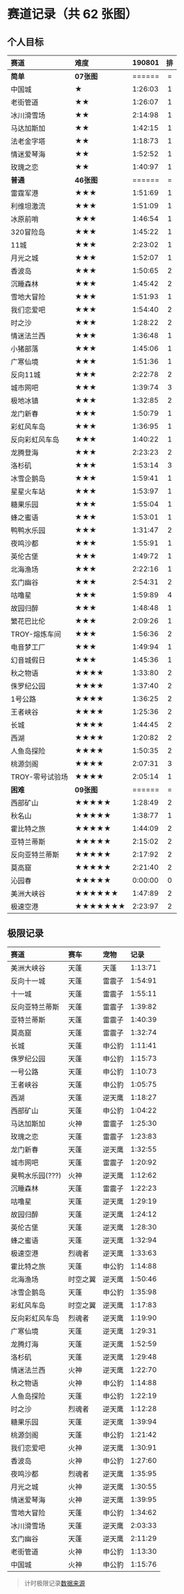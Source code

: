 # 赛道记录（共 62 张图）

## 个人目标
赛道|难度|190801|排
:-|:-|:-|:-:
**简单**|**07张图**|======|=
中国城|★|1:26:03|1
老街管道|★★|1:26:07|1
冰川滑雪场|★★|2:14:98|1
马达加斯加|★★|1:42:15|1
法老金字塔|★★|1:18:73|1
情迷爱琴海|★★|1:52:52|1
玫瑰之恋|★★|1:40:97|1
**普通**|**46张图**|======|=
雷霆军港|★★★|1:51:69|1
利维坦激流|★★★|1:51:09|1
冰原前哨|★★★|1:46:54|1
320冒险岛|★★★|1:45:22|1
11城|★★★|2:23:02|1
月光之城|★★★|1:52:07|1
香波岛|★★★|1:50:65|2
沉睡森林|★★★|1:45:42|2
雪地大冒险|★★★|1:51:93|1
我们恋爱吧|★★★|1:54:40|2
时之沙|★★★|1:28:22|2
情迷法兰西|★★★|1:36:48|1
小猪部落|★★★|1:45:06|1
广寒仙境|★★★|1:51:36|1
反向11城|★★★|2:22:78|2
城市网吧|★★★|1:39:74|3
极地冰镇|★★★|1:32:85|2
龙门新春|★★★|1:50:79|1
彩虹风车岛|★★★|1:36:95|1
反向彩虹风车岛|★★★|1:40:22|1
龙腾登海|★★★|2:23:23|2
洛杉矶|★★★|1:53:14|3
冰雪企鹅岛|★★★|1:59:41|1
星星火车站|★★★|1:53:97|1
糖果乐园|★★★|1:55:04|1
蜂之蜜语|★★★|1:53:01|1
鸭鸭水乐园|★★★|1:31:47|2
夜鸣沙都|★★★|1:55:91|1
英伦古堡|★★★|1:49:72|1
北海渔场|★★★|2:22:16|1
玄门幽谷|★★★|2:54:31|2
咕噜星|★★★|1:59:89|4
故园归醉|★★★|1:48:48|1
繁花巴比伦|★★★|2:09:26|1
TROY-熔炼车间|★★★|1:56:36|2
电音梦工厂|★★★|1:49:94|1
幻音城假日|★★★|1:45:36|1
秋之物语|★★★★|1:33:80|2
侏罗纪公园|★★★★|1:37:40|2
1号公路|★★★★|1:36:25|2
王者峡谷|★★★★|1:25:36|2
长城|★★★★|1:44:45|2
西湖|★★★★|1:20:82|2
人鱼岛探险|★★★★|1:50:35|2
桃源剑阁|★★★★|2:07:31|3
TROY-零号试验场|★★★★|2:05:14|1
**困难**|**09张图**|======|=
西部矿山|★★★★★|1:28:49|2
秋名山|★★★★★|1:38:77|1
霍比特之旅|★★★★★|1:44:09|2
亚特兰蒂斯|★★★★★|2:15:02|2
反向亚特兰蒂斯|★★★★★|2:17:92|2
莫高窟|★★★★★|2:21:40|2
沁园春|★★★★★|0:00:00|0
美洲大峡谷|★★★★★★|1:47:89|2
极速空港|★★★★★★★|2:23:97|2



## 极限记录
赛道|赛车|宠物|记录
:-|:-|:-|:-
美洲大峡谷|天蓬|天蓬|1:13:71
反向十一城|天蓬|雷震子|1:54:91
十一城|天蓬|雷震子|1:55:11
反向亚特兰蒂斯|天蓬|雷震子|1:39:82
亚特兰蒂斯|天蓬|雷震子|1:40:39
莫高窟|天蓬|雷震子|1:32:74
长城|天蓬|申公豹|1:11:41
侏罗纪公园|天蓬|申公豹|1:15:73
一号公路|天蓬|申公豹|1:10:73
王者峡谷|天蓬|申公豹|1:05:75
西湖|天蓬|逆天鹰|1:18:27
西部矿山|天蓬|申公豹|1:04:22
马达加斯加|火神|雷震子|1:25:30
玫瑰之恋|天蓬|雷震子|1:23:83
龙门新春|天蓬|逆天鹰|1:32:55
城市网吧|天蓬|雷震子|1:20:92
臭鸭水乐园(???)|火神|逆天鹰|1:12:62
沉睡森林|天蓬|雷震子|1:22:23
咕噜星|天蓬|逆天鹰|1:29:19
故园归醉|天蓬|逆天鹰|1:24:12
英伦古堡|天蓬|逆天鹰|1:28:30
蜂之蜜语|天蓬|逆天鹰|1:32:94
极速空港|烈魂者|逆天鹰|1:33:63
霍比特之旅|天蓬|申公豹|1:14:88
北海渔场|时空之翼|逆天鹰|1:50:46
冰雪企鹅岛|天蓬|申公豹|1:35:98
彩虹风车岛|时空之翼|逆天鹰|1:17:83
反向彩虹风车岛|烈魂者|逆天鹰|1:19:90
广寒仙境|天蓬|逆天鹰|1:29:31
龙腾灯海|天蓬|逆天鹰|1:52:59
洛杉矶|天蓬|逆天鹰|1:29:48
情迷法兰西|火神|逆天鹰|1:22:70
秋之物语|火神|申公豹|1:14:88
人鱼岛探险|天蓬|申公豹|1:22:19
时之沙|烈魂者|逆天鹰|1:12:28
糖果乐园|天蓬|逆天鹰|1:39:94
桃源剑阁|天蓬|申公豹|1:21:42
我们恋爱吧|火神|逆天鹰|1:30:91
香波岛|火神|申公豹|1:27:60
夜鸣沙都|烈魂者|逆天鹰|1:35:95
月光之城|火神|逆天鹰|1:30:55
情迷爱琴海|火神|逆天鹰|1:39:95
雪地大冒险|天蓬|申公豹|1:34:62
冰川滑雪场|天蓬|逆天鹰|2:03:33
玄门幽谷|天蓬|逆天鹰|2:11:29
老街管道|火神|申公豹|1:13:30
中国城|火神|申公豹|1:15:76

> 计时极限记录[数据来源](https://www.bilibili.com/video/av52978630?from=search&seid=6946995976875329518)















<!--|
★★★⭐️
|-->